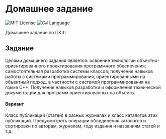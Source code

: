 # Домашнее задание
<img src="http://img.shields.io/badge/license-MIT-brightgreen.svg" alt="MIT License"> <img src="https://img.shields.io/badge/language-C%2B%2B-green.svg" alt="C# Language">

Домашнее задание по ПКШ

## Задание

Целями домашнего задания является: освоение технологии объектно-ориентированного проектирования программного обеспечения; самостоятельная разработка системы классов; получение навыков работы с системами программирования, ориентированными на объектный подход, в частности с системой программирования на языке С++. Получение навыков разработки и оформления технической документации для программ ориентированных на объекты.

#### Вариант
Класс публикаций (статей) в разных журналах и класс каталогов этих публикаций. Предусмотреть операции объединения каталогов и сортировки по авторам, журналам, году издания и названиям статей и т.д.

